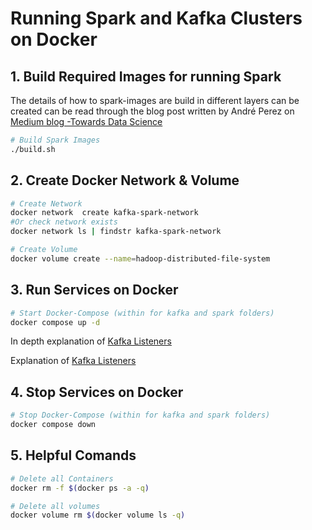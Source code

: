 
# Running Spark and Kafka Clusters on Docker

## 1. Build Required Images for running Spark

The details of how to spark-images are build in different layers can be created can be read through 
the blog post written by André Perez on [Medium blog -Towards Data Science](https://towardsdatascience.com/apache-spark-cluster-on-docker-ft-a-juyterlab-interface-418383c95445)

```bash
# Build Spark Images
./build.sh 
```

## 2. Create Docker Network & Volume

```bash
# Create Network
docker network  create kafka-spark-network
#Or check network exists
docker network ls | findstr kafka-spark-network

# Create Volume
docker volume create --name=hadoop-distributed-file-system
```

## 3. Run Services on Docker

```bash
# Start Docker-Compose (within for kafka and spark folders)
docker compose up -d
```

In depth explanation of [Kafka Listeners](https://www.confluent.io/blog/kafka-listeners-explained/)

Explanation of [Kafka Listeners](https://www.confluent.io/blog/kafka-listeners-explained/)

## 4. Stop Services on Docker

```bash
# Stop Docker-Compose (within for kafka and spark folders)
docker compose down
```

## 5. Helpful Comands

```bash
# Delete all Containers
docker rm -f $(docker ps -a -q)

# Delete all volumes
docker volume rm $(docker volume ls -q)
```
